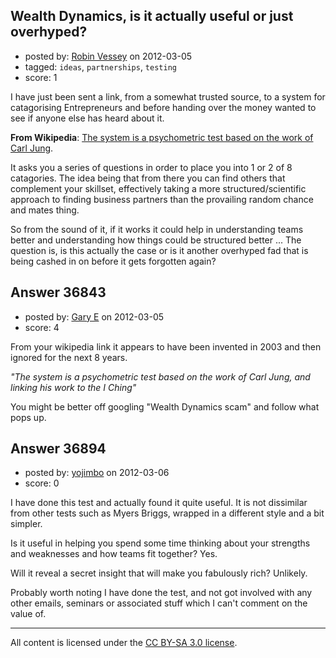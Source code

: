 ## Wealth Dynamics, is it actually useful or just overhyped?

- posted by: [Robin Vessey](https://stackexchange.com/users/-1/984-robin-vessey) on 2012-03-05
- tagged: `ideas`, `partnerships`, `testing`
- score: 1

I have just been sent a link, from a somewhat trusted source, to a system for catagorising Entrepreneurs and before handing over the money wanted to see if anyone else has heard about it.

**From Wikipedia**: [The system is a psychometric test based on the work of Carl Jung][1]. 

It asks you a series of questions in order to place you into 1 or 2 of 8 catagories. The idea being that from there you can find others that complement your skillset, effectively taking a more structured/scientific approach to finding business partners than the provailing random chance and mates thing.

So from the sound of it, if it works it could help in understanding teams better and understanding how things could be structured better ... The question is, is this actually the case or is it another overhyped fad that is being cashed in on before it gets forgotten again?



  [1]: http://en.wikipedia.org/wiki/Wealth_dynamics


## Answer 36843

- posted by: [Gary E](https://stackexchange.com/users/-1/2587-gary-e) on 2012-03-05
- score: 4

From your wikipedia link it appears to have been invented in 2003 and then ignored for the next 8 years. 

*"The system is a psychometric test based on the work of Carl Jung, and linking his work to the I Ching"*

You might be better off googling "Wealth Dynamics scam" and follow what pops up.




## Answer 36894

- posted by: [yojimbo](https://stackexchange.com/users/-1/11366-yojimbo) on 2012-03-06
- score: 0

I have done this test and actually found it quite useful. It is not dissimilar from other tests such as Myers Briggs, wrapped in a different style and a bit simpler.

Is it useful in helping you spend some time thinking about your strengths and weaknesses and how teams fit together? Yes.

Will it reveal a secret insight that will make you fabulously rich? Unlikely.

Probably worth noting I have done the test, and not got involved with any other emails, seminars or associated stuff which I can't comment on the value of.





---

All content is licensed under the [CC BY-SA 3.0 license](https://creativecommons.org/licenses/by-sa/3.0/).
